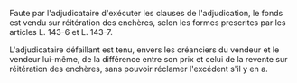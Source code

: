 Faute par l'adjudicataire d'exécuter les clauses de l'adjudication, le fonds est vendu sur réitération des enchères, selon les formes prescrites par les articles L. 143-6 et L. 143-7. 


  

L'adjudicataire défaillant est tenu, envers les créanciers du vendeur et le vendeur lui-même, de la différence entre son prix et celui de la revente sur réitération des enchères, sans pouvoir réclamer l'excédent s'il y en a.

